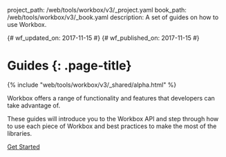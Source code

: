 project_path: /web/tools/workbox/v3/_project.yaml
book_path: /web/tools/workbox/v3/_book.yaml
description: A set of guides on how to use Workbox.

{# wf_updated_on: 2017-11-15 #}
{# wf_published_on: 2017-11-15 #}

# Guides {: .page-title}

{% include "web/tools/workbox/v3/_shared/alpha.html" %}

Workbox offers a range of functionality and features that developers can
take advantage of.

These guides will introduce you to the Workbox API and step through
how to use each piece of Workbox and best practices to make the most
of the libraries.

<a href="./get-started" class="button">Get Started</a>
